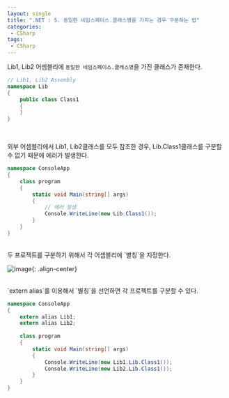 ```yaml
---
layout: single
title: ".NET : 5. 동일한 네임스페이스.클래스명을 가지는 경우 구분하는 법"
categories:
 - CSharp
tags:
 - CSharp
---
```


Lib1, Lib2 어셈블리에 `동일한 네임스페이스.클래스명`을 가진 클래스가 존재한다.

```csharp
// Lib1, Lib2 Assembly
namespace Lib
{
    public class Class1
    {
    }
}
```

<br/>

외부 어셈블리에서 Lib1, Lib2클래스를 모두 참조한 경우, Lib.Class1클래스를 구분할 수 없기 때문에 에러가 발생한다.

```csharp
namespace ConsoleApp
{
    class program
    {
        static void Main(string[] args)
        {
            // 에러 발생
            Console.WriteLine(new Lib.Class1());
        }
    }
}
```
<br/>
두 프로젝트를 구분하기 위해서 각 어셈블리에 `별칭`을 지정한다.

![image](https://user-images.githubusercontent.com/38006679/136136851-cf0c435d-583e-4e90-b098-0844a9a653e1.png){: .align-center}

<br/>
`extern alias`를 이용해서 `별칭`을 선언하면 각 프로젝트를 구분할 수 있다.

```csharp
namespace ConsoleApp
{
    extern alias Lib1;
    extern alias Lib2;
  
    class program
    {
        static void Main(string[] args)
        {
            Console.WriteLine(new Lib1.Lib.Class1());
            Console.WriteLine(new Lib2.Lib.Class1());
        }
    }
}
```